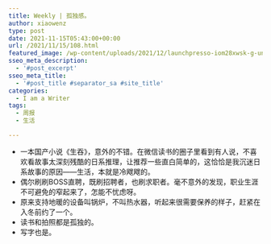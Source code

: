 ```yaml
---
title: Weekly | 孤独感。
author: xiaowenz
type: post
date: 2021-11-15T05:43:00+00:00
url: /2021/11/15/108.html
featured_image: /wp-content/uploads/2021/12/launchpresso-iom28xwsk-g-unsplash.jpeg
sseo_meta_description:
  - '#post_excerpt'
sseo_meta_title:
  - '#post_title #separator_sa #site_title'
categories:
  - I am a Writer
tags:
  - 周报
  - 生活

---
```

  * 一本国产小说《生吞》，意外的不错。在微信读书的圈子里看到有人说，不喜欢看故事太深刻残酷的日系推理，让推荐一些直白简单的，这恰恰是我沉迷日系故事的原因——生活，本就是冷飕飕的。
  * 偶尔刷刷BOSS直聘，既刷招聘者，也刷求职者。毫不意外的发现，职业生涯不可避免的窄起来了，怎能不忧虑呀。
  * 原来支持地暖的设备叫锅炉，不叫热水器，听起来很需要保养的样子，赶紧在入冬前约了一个。
  * 读书和拍照都是孤独的。
  * 写字也是。